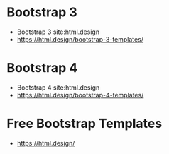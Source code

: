 # Bootstrap 3
+ Bootstrap 3 site:html.design
+ https://html.design/bootstrap-3-templates/

# Bootstrap 4
+ Bootstrap 4 site:html.design
+ https://html.design/bootstrap-4-templates/

# Free Bootstrap Templates
+ https://html.design/
